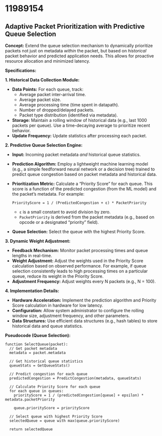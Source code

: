 # 11989154

## Adaptive Packet Prioritization with Predictive Queue Selection

**Concept:** Extend the queue selection mechanism to dynamically prioritize packets not just on metadata *within* the packet, but based on *historical* packet behavior and predicted application needs. This allows for proactive resource allocation and minimized latency.

**Specifications:**

**1. Historical Data Collection Module:**

*   **Data Points:** For each queue, track:
    *   Average packet inter-arrival time.
    *   Average packet size.
    *   Average processing time (time spent in datapath).
    *   Number of dropped/delayed packets.
    *   Packet type distribution (identified via metadata).
*   **Storage:**  Maintain a rolling window of historical data (e.g., last 1000 packets per queue). Use a time-decaying average to prioritize recent behavior.
*   **Update Frequency:** Update statistics after processing each packet.

**2. Predictive Queue Selection Engine:**

*   **Input:** Incoming packet metadata *and* historical queue statistics.
*   **Prediction Algorithm:** Employ a lightweight machine learning model (e.g., a simple feedforward neural network or a decision tree) trained to predict queue congestion based on packet metadata and historical data.
*   **Prioritization Metric:** Calculate a “Priority Score” for each queue. This score is a function of the predicted congestion (from the ML model) and the packet’s metadata. For example:

    `PriorityScore = 1 / (PredictedCongestion + ε) * PacketPriority`

    *   `ε` is a small constant to avoid division by zero.
    *   `PacketPriority` is derived from the packet metadata (e.g., based on opcode or a designated “priority” field).
*   **Queue Selection:** Select the queue with the highest Priority Score.

**3. Dynamic Weight Adjustment:**

*   **Feedback Mechanism:** Monitor packet processing times and queue lengths in real-time.
*   **Weight Adjustment:** Adjust the weights used in the Priority Score calculation based on observed performance.  For example, if queue selection consistently leads to high processing times on a particular queue, reduce its weight in the Priority Score.
*   **Adjustment Frequency:**  Adjust weights every N packets (e.g., N = 100).

**4. Implementation Details:**

*   **Hardware Acceleration:** Implement the prediction algorithm and Priority Score calculation in hardware for low latency.
*   **Configuration:** Allow system administrator to configure the rolling window size, adjustment frequency, and other parameters.
*   **Data Structures:**  Use efficient data structures (e.g., hash tables) to store historical data and queue statistics.

**Pseudocode (Queue Selection):**

```
function SelectQueue(packet):
  // Get packet metadata
  metadata = packet.metadata

  // Get historical queue statistics
  queueStats = GetQueueStats()

  // Predict congestion for each queue
  predictedCongestion = PredictCongestion(metadata, queueStats)

  // Calculate Priority Score for each queue
  for each queue in queues:
    priorityScore = 1 / (predictedCongestion[queue] + epsilon) * metadata.packetPriority

    queue.priorityScore = priorityScore

  // Select queue with highest Priority Score
  selectedQueue = queue with max(queue.priorityScore)

  return selectedQueue
```